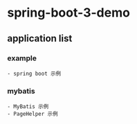 # spring-boot-3-demo

## application list

### example

    - spring boot 示例

### mybatis

    - MyBatis 示例
    - PageHelper 示例
